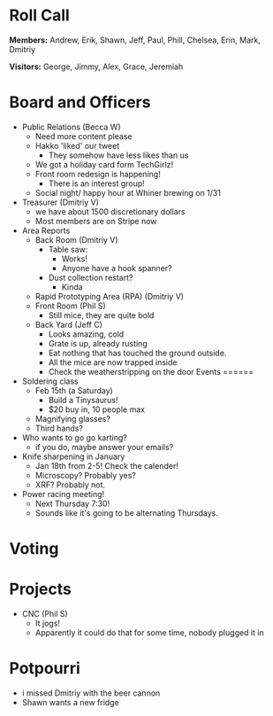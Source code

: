 Roll Call
=========
**Members:** Andrew, Erik, Shawn, Jeff, Paul, Phill, Chelsea, Erin, Mark, Dmitriy

**Visitors:** George, Jimmy, Alex, Grace, Jeremiah

Board and Officers
==================
- Public Relations (Becca W)
  - Need more content please
  - Hakko 'liked' our tweet
    - They somehow have less likes than us
  - We got a holiday card form TechGirlz!
  - Front room redesign is happening!
    - There is an interest group!
  - Social night/ happy hour at Whiner brewing on 1/31
- Treasurer (Dmitriy V)
  - we have about 1500 discretionary dollars
  - Most members are on Stripe now
- Area Reports
  - Back Room (Dmitriy V)
    - Table saw:
      - Works!
      - Anyone have a hook spanner?
    - Dust collection restart? 
      - Kinda
  - Rapid Prototyping Area (RPA) (Dmitriy V)
  - Front Room (Phil S)
    - Still mice, they are quite bold
  - Back Yard (Jeff C)
    - Looks amazing, cold
    - Grate is up, already rusting
    - Eat nothing that has touched the ground outside.
    - All the mice are now trapped inside
    - Check the weatherstripping on the door
Events
======
- Soldering class
  - Feb 15th (a Saturday)
    - Build a Tinysaurus!
    - $20 buy in, 10 people max
  - Magnifying glasses?
  - Third hands?
- Who wants to go go karting?
  - if you do, maybe answer your emails?
- Knife sharpening in January
  - Jan 18th from 2-5! Check the calender!
  - Microscopy? Probably yes?
  - XRF? Probably not.
- Power racing meeting!
  - Next Thursday 7:30!
  - Sounds like it's going to be alternating Thursdays.
  
Voting
======


Projects
========
- CNC (Phil S)
  - It jogs!
  - Apparently it could do that for some time, nobody plugged it in

Potpourri
=========
- i missed Dmitriy with the beer cannon
- Shawn wants a new fridge
